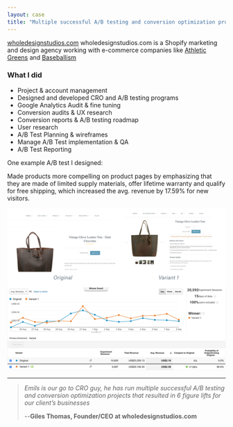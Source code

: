 ```yaml
---
layout: case
title: "Multiple successful A/B testing and conversion optimization projects that resulted in 6 figure lifts for our client’s businesses"
---
```


[wholedesignstudios.com](https://wholedesignstudios.com/) wholedesignstudios.com is a Shopify marketing and design agency working with e-commerce companies like [Athletic Greens](ttps://athleticgreens.com) and [Baseballism](https://www.baseballism.com/)

### What I did

* Project & account management
* Designed and developed CRO and A/B testing programs
* Google Analytics Audit & fine tuning
* Conversion audits & UX research
* Conversion reports & A/B testing roadmap
* User research
* A/B Test Planning & wireframes
* Manage A/B Test implementation & QA
* A/B Test Reporting

One example A/B test I designed:

Made products more compelling on product pages by emphasizing that they are made of limited supply materials, offer lifetime warranty and qualify for free shipping, which increased the avg. revenue by 17.59%  for new visitors.

<img src="/images/BB_ab_test.png">

---

>*Emils is our go to CRO guy, he has run multiple successful A/B testing and conversion optimization projects that resulted in 6 figure lifts for our client’s businesses*
>
> --<strong>Giles Thomas, Founder/CEO at wholedesignstudios.com</strong>


